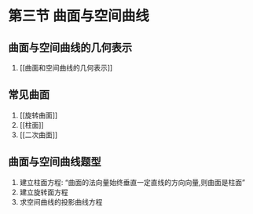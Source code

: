 # 第三节 曲面与空间曲线

## 曲面与空间曲线的几何表示

1. [[曲面和空间曲线的几何表示]]

## 常见曲面

1. [[旋转曲面]]
2. [[柱面]]
3. [[二次曲面]]

## 曲面与空间曲线题型

1. 建立柱面方程: <q>曲面的法向量始终垂直一定直线的方向向量,则曲面是柱面</q>
2. 建立旋转面方程
3. 求空间曲线的投影曲线方程

